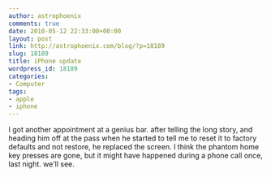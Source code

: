 ```yaml
---
author: astrophoenix
comments: true
date: 2010-05-12 22:33:00+00:00
layout: post
link: http://astrophoenix.com/blog/?p=18189
slug: 18189
title: iPhone update
wordpress_id: 18189
categories:
- Computer
tags:
- apple
- iphone
---
```


I got another appointment at a genius bar. after telling the long story, and heading him off at the pass when he started to tell me to reset it to factory defaults and not restore, he replaced the screen. I think the phantom home key presses are gone, but it might have happened during a phone call once, last night. we'll see.

